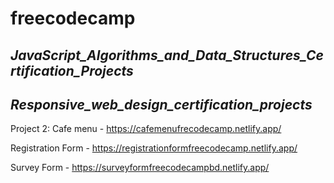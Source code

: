 # freecodecamp

## _JavaScript_Algorithms_and_Data_Structures_Certification_Projects_

## _Responsive_web_design_certification_projects_

Project 2: Cafe menu - https://cafemenufrecodecamp.netlify.app/

Registration Form - https://registrationformfreecodecamp.netlify.app/

Survey Form - https://surveyformfreecodecampbd.netlify.app/


